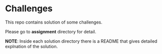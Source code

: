 # Challenges
This repo contains solution of some challenges.

Please go to **assignment** directory for detail.

**NOTE**: Inside each solution directory there is a README that gives detailed explnation of the solution.
